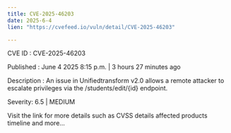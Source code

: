 ```yaml
---
title: CVE-2025-46203
date: 2025-6-4
lien: "https://cvefeed.io/vuln/detail/CVE-2025-46203"

---
```


CVE ID : CVE-2025-46203

Published :  June 4
2025
8:15 p.m. | 3 hours
27 minutes ago

Description : An issue in Unifiedtransform v2.0 allows a remote attacker to escalate privileges via the /students/edit/{id} endpoint.

Severity: 6.5 | MEDIUM

Visit the link for more details
such as CVSS details
affected products
timeline
and more...

